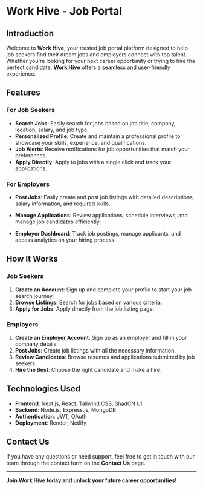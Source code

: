 # Work Hive - Job Portal

## Introduction

Welcome to **Work Hive**, your trusted job portal platform designed to help job seekers find their dream jobs and employers connect with top talent. Whether you're looking for your next career opportunity or trying to hire the perfect candidate, **Work Hive** offers a seamless and user-friendly experience.

## Features

### For Job Seekers

- **Search Jobs**: Easily search for jobs based on job title, company, location, salary, and job type.
- **Personalized Profile**: Create and maintain a professional profile to showcase your skills, experience, and qualifications.
- **Job Alerts**: Receive notifications for job opportunities that match your preferences.
- **Apply Directly**: Apply to jobs with a single click and track your applications.

### For Employers

- **Post Jobs**: Easily create and post job listings with detailed descriptions, salary information, and required skills.

- **Manage Applications**: Review applications, schedule interviews, and manage job candidates efficiently.
- **Employer Dashboard**: Track job postings, manage applicants, and access analytics on your hiring process.

## How It Works

### Job Seekers

1. **Create an Account**: Sign up and complete your profile to start your job search journey.
2. **Browse Listings**: Search for jobs based on various criteria.
3. **Apply for Jobs**: Apply directly from the job listing page.
<!-- 4. **Get Notified**: Receive updates about new job listings and application status. -->

### Employers

1. **Create an Employer Account**: Sign up as an employer and fill in your company details.
2. **Post Jobs**: Create job listings with all the necessary information.
3. **Review Candidates**: Browse resumes and applications submitted by job seekers.
4. **Hire the Best**: Choose the right candidate and make a hire.

## Technologies Used

- **Frontend**: Next.js, React, Tailwind CSS, ShadCN UI
- **Backend**: Node.js, Express.js, MongoDB
- **Authentication**: JWT, OAuth
- **Deployment**: Render, Netlify

## Contact Us

If you have any questions or need support, feel free to get in touch with our team through the contact form on the **Contact Us** page.

---

**Join Work Hive today and unlock your future career opportunities!**
